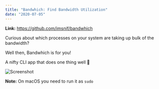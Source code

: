 ```yaml
---
title: "Bandwhich: Find Bandwidth Utilization"
date: "2020-07-05"
---
```


__Link:__ https://github.com/imsnif/bandwhich

Curious about which processes on your system are taking up bulk of the bandwidth?

Well then, Bandwhich is for you!

A nifty CLI app that does one thing well 💯

![Screenshot](/images/bandwhich.png)

__Note:__ On macOS you need to run it as `sudo`
